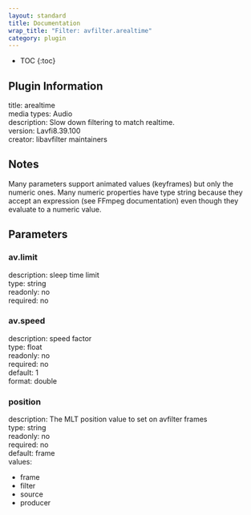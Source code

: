 ```yaml
---
layout: standard
title: Documentation
wrap_title: "Filter: avfilter.arealtime"
category: plugin
---
```

* TOC
{:toc}

## Plugin Information

title: arealtime  
media types:
Audio  
description: Slow down filtering to match realtime.  
version: Lavfi8.39.100  
creator: libavfilter maintainers  

## Notes

Many parameters support animated values (keyframes) but only the numeric ones. Many numeric properties have type string because they accept an expression (see FFmpeg documentation) even though they evaluate to a numeric value.

## Parameters

### av.limit

  
description:
sleep time limit  
type: string  
readonly: no  
required: no  

### av.speed

  
description:
speed factor  
type: float  
readonly: no  
required: no  
default: 1  
format: double  

### position

  
description:
The MLT position value to set on avfilter frames  
type: string  
readonly: no  
required: no  
default: frame  
values:  

* frame
* filter
* source
* producer

